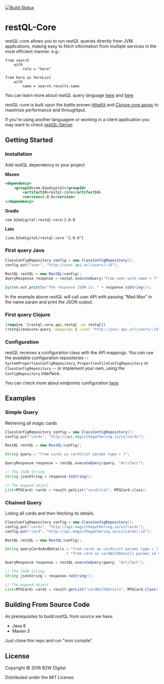 [![Build Status](https://travis-ci.org/B2W-BIT/restQL-core.svg?branch=master)](https://travis-ci.org/B2W-BIT/restQL-core)
# restQL-Core

restQL-core allows you to run restQL queries directly from JVM applications, making easy to fetch information from multiple services in the most efficient manner. e.g.:

```
from search
    with
        role = "hero"

from hero as heroList
    with
        name = search.results.name
```

You can learn more about restQL query language [here](https://github.com/B2W-BIT/restQL-server/wiki/RestQL-Query-Language) and [here](http://restql.b2w.io)

restQL-core is built upon the battle proven [HttpKit](http://www.http-kit.org/600k-concurrent-connection-http-kit.html) and [Clojure core.async](http://clojure.com/blog/2013/06/28/clojure-core-async-channels.html) to maximize performance and throughtput.

If you're using another languagem or working in a client application you may want to check  [restQL-Server](https://github.com/B2W-BIT/restQL-server).

## Getting Started

### Installation

Add restQL dependency to your project

**Maven**

```xml
<dependency>
	<groupId>com.b2wdigital</groupId>
        <artifactId>restql-core</artifactId>
       	<version>2.0.0</version>
</dependency>
```

**Gradle**

```
com.b2wdigital:restql-core:2.0.0
```

**Lein**

```
[com.b2wdigital/restql-core "2.0.0"]
```

### First query Java

```java
ClassConfigRepository config = new ClassConfigRepository();
config.put("user", "http://your.api.url/users/:id");

RestQL restQL = new RestQL(config);
QueryResponse response = restql.executeQuery("from user with name = ?", "Duke Nukem");

System.out.println("The response JSON is: " + response.toString());
```

In the example above restQL will call user API with passing "Mad Max" in the name param and print the JSON output.

### First query Clojure

```clojure
(require '[restql.core.api.restql :as restql])
(restql/execute-query :mappings { :user "http://your.api.url/users/:id" } :query "from user with name = $name" :context { :name "Duke Nukem" } )
```

### Configuration
restQL receives a configuration class with the API mappings. You can use the available configuration repositories -- `SystemPropertiesConfigRepository`, `PropertiesFileConfigRepository` or `ClassConfigRepository` -- or implement your own, using the `ConfigRepository` interface. 

You can check more about endpoints configuration [here](https://github.com/B2W-BIT/restQL-core/wiki/Endpoint-configuration)

## Examples

### Simple Query

Retrieving all magic cards

```java
ClassConfigRepository config = new ClassConfigRepository();
config.put("cards", "http://api.magicthegathering.io/v1/cards");

RestQL restQL = new RestQL(config);

String query = "from cards as cardslist params type = ?";

QueryResponse response = restQL.executeQuery(query, "Artifact");

// The JSON String
String jsonString = response.toString();

// The mapped object
List<MTGCard> cards = result.getList("cardslist", MTGCard.class);
```

### Chained Query

Listing all cards and then fetching its details.

```java
ClassConfigRepository config = new ClassConfigRepository();
config.put("cards", "http://api.magicthegathering.io/v1/cards");
config.put("card", "http://api.magicthegathering.io/v1/cards/:id");

RestQL restQL = new RestQL(config);

String queryCardsAndDetails = "from cards as cardsList params type = ? \n"
                            + "from card as cardWithDetails params id = cardsList.id";

QueryResponse response = restQL.executeQuery(query, "Artifact");

// The JSON String
String jsonString = response.toString();

// The mapped object
List<MTGCard> cards = result.getList("cardWithDetails", MTGCard.class);
```

## Building From Source Code

As prerequisites to build restQL from source we have:

+ Java 8
+ Maven 3

Just clone this repo and run "mvn compile".

## License

Copyright © 2016 B2W Digital

Distributed under the MIT License.
